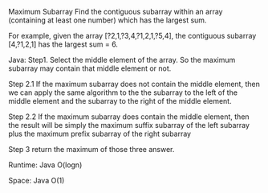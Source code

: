 Maximum Subarray
Find the contiguous subarray within an array (containing at least one number) which has the largest sum.

For example, given the array [?2,1,?3,4,?1,2,1,?5,4],
the contiguous subarray [4,?1,2,1] has the largest sum = 6.


Java:
Step1. Select the middle element of the array. So the maximum subarray may contain that middle element or not.

Step 2.1 If the maximum subarray does not contain the middle element, then we can apply the same algorithm to the the subarray to the left of the middle element and the subarray to the right of the middle element.

Step 2.2 If the maximum subarray does contain the middle element, then the result will be simply the maximum suffix subarray of the left subarray plus the maximum prefix subarray of the right subarray

Step 3 return the maximum of those three answer.

Runtime:
Java O(logn)

Space:
Java O(1)
